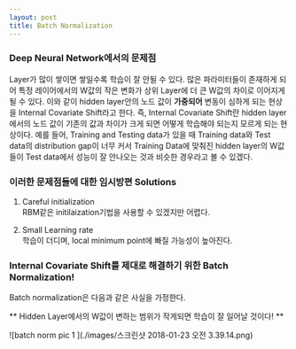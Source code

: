 ```yaml
---
layout: post
title: Batch Normalization
---
```



### Deep Neural Network에서의 문제점

Layer가 많이 쌓이면 쌓일수록 학습이 잘 안될 수 있다. 많은 파라미터들이 존재하게 되어 특정 레이어에서의 W값의 작은 변화가 상위 Layer에 더 큰 W값의 차이로 
이어지게 될 수 있다.
이와 같이 hidden layer안의 노드 값이 **가중되어** 변동이 심하게 되는 현상을 Internal Covariate Shift라고 한다.
즉, Internal Covariate Shift란 hidden layer에서의 노드 값이 기존의 값과 차이가 크게 되면 어떻게 학습해야 되는지 모르게 되는
현상이다.
예를 들어, Training and Testing data가 있을 때 Training data와 Test data의 distribution gap이 너무 커서 Training Data에 맞춰진 hidden layer의 W값들이 Test data에서 성능이 잘 안나오는 것과 비슷한 경우라고 볼 수 있겠다.

### 이러한 문제점들에 대한 임시방편 Solutions

1. Careful initialization<br>
 RBM같은 initilaization기법을 사용할 수 있겠지만 어렵다.


2. Small Learning rate<br>
 학습이 더디며, local minimum point에 빠질 가능성이 높아진다.
 
 ### Internal Covariate Shift를 제대로 해결하기 위한 Batch Normalization!
 
 Batch normalization은 다음과 같은 사실을 가정한다.<br>
 
 ** Hidden Layer에서의 W값이 변하는 범위가 작게되면 학습이 잘 일어날 것이다! **
 
 

![batch norm pic 1 ](./images/스크린샷 2018-01-23 오전 3.39.14.png)


